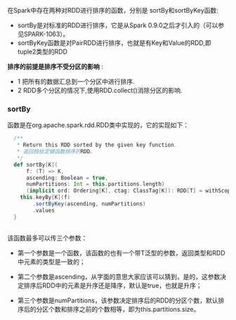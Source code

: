 
在Spark中存在两种对RDD进行排序的函数，分别是 sortBy和sortByKey函数: 

* sortBy是对标准的RDD进行排序，它是从Spark 0.9.0之后才引入的（可以参见SPARK-1063）。
* sortByKey函数是对PairRDD进行排序，也就是有Key和Value的RDD,即tuple2类型的RDD

__排序的前提是排序不受分区的影响__ :

  * 1 把所有的数据汇总到一个分区中进行排序.
  * 2 RDD多个分区的情况下,使用RDD.collect()消除分区的影响.
  
  
### sortBy

函数是在org.apache.spark.rdd.RDD类中实现的，它的实现如下：

``` scala
  /**
   * Return this RDD sorted by the given key function.
   * 返回按给定键函数排序的RDD。
   */
  def sortBy[K](
      f: (T) => K,
      ascending: Boolean = true,
      numPartitions: Int = this.partitions.length)
      (implicit ord: Ordering[K], ctag: ClassTag[K]): RDD[T] = withScope {
    this.keyBy[K](f)
        .sortByKey(ascending, numPartitions)
        .values
  }
  
```

该函数最多可以传三个参数：

* 第一个参数是一个函数，该函数的也有一个带T泛型的参数，返回类型和RDD中元素的类型是一致的；
  
* 第二个参数是ascending，从字面的意思大家应该可以猜到，是的，这参数决定排序后RDD中的元素是升序还是降序，默认是true，也就是升序；
  
* 第三个参数是numPartitions，该参数决定排序后的RDD的分区个数，默认排序后的分区个数和排序之前的个数相等，即为this.partitions.size。
  
  

